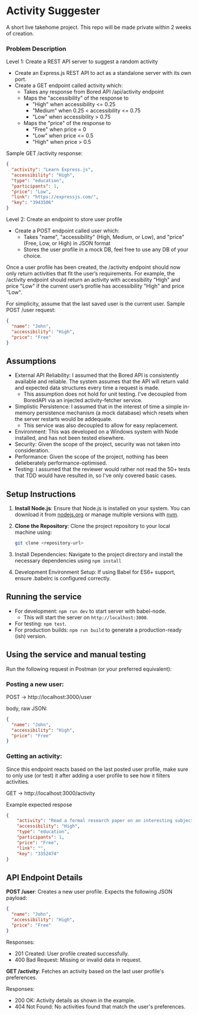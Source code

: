 # Activity Suggester

A short live takehome project. This repo will be made private within 2 weeks of creation.

### Problem Description

Level 1: Create a REST API server to suggest a random activity
- Create an Express.js REST API to act as a standalone server with its own port.
- Create a GET endpoint called activity which:
  - Takes any response from Bored API /api/activity endpoint
  - Maps the "accessibility" of the response to
    - "High" when accessibility <= 0.25
    - "Medium" when 0.25 < accessibility <= 0.75
    - "Low" when accessibility > 0.75
  - Maps the "price" of the response to
    - "Free" when price = 0
    - "Low" when price <= 0.5
    - "High" when price > 0.5

Sample GET /activity response:
```json
{
  "activity": "Learn Express.js",
  "accessibility": "High",
  "type": "education",
  "participants": 1,
  "price": "Low",
  "link": "https://expressjs.com/",
  "key": "3943506"
}
```

Level 2: Create an endpoint to store user profile
- Create a POST endpoint called user which:
  - Takes "name", "accessibility" (High, Medium, or Low), and "price" (Free, Low, or High) in JSON format
  - Stores the user profile in a mock DB, feel free to use any DB of your choice.

Once a user profile has been created, the /activity endpoint should now only return activities that fit the user’s requirements. For example, the /activity endpoint should return an activity with accessibility "High" and price "Low" if the current user’s profile has accessibility "High" and price "Low".

For simplicity, assume that the last saved user is the current user.
Sample POST /user request:

```json
{
  "name": "John",
  "accessibility": "High",
  "price": "Free"
}
```

## Assumptions

- External API Reliability: I assumed that the Bored API is consistently available and reliable. The system assumes that the API will return valid and expected data structures every time a request is made.
  - This assumption does not hold for unit testing. I've decoupled from BoredAPI via an injected activity-fetcher service.
- Simplistic Persistence: I assumed that in the interest of time a simple in-memory persistence mechanism (a mock database) which resets when the server restarts would be addequate.
  - This service was also decoupled to allow for easy replacement.
- Environment: This was developed on a Windows system with Node installed, and has not been tested elsewhere.
- Security: Given the scope of the project, security was not taken into consideration.
- Performance: Given the scope of the project, nothing has been delieberately performance-optimised.
- Testing: I assumed that the reviewer would rather not read the 50+ tests that TDD would have resulted in, so I've only covered basic cases. 

## Setup Instructions

1. **Install Node.js**: Ensure that Node.js is installed on your system. You can download it from [nodejs.org](https://nodejs.org/) or manage multiple versions with [nvm](https://github.com/nvm-sh/nvm).

2. **Clone the Repository**: Clone the project repository to your local machine using:
   ```bash
   git clone <repository-url>
   ```
3. Install Dependencies: Navigate to the project directory and install the necessary dependencies using `npm install`
4. Development Environment Setup: If using Babel for ES6+ support, ensure .babelrc is configured correctly.

## Running the service

- For development: `npm run dev` to start server with babel-node.
  - This will start the server on `http://localhost:3000`. 
- For testing: `npm test`.
- For production builds: `npm run build` to generate a production-ready (ish) version.

## Using the service and manual testing

Run the following request in Postman (or your preferred equivalent):

### Posting a new user:

POST -> http://localhost:3000/user

body, raw JSON:
```json
{
  "name": "John",
  "accessibility": "High",
  "price": "Free"
}
```

### Getting an activity:

Since this endpoint reacts based on the last posted user profile, make sure to only use (or test) it after adding a user profile to see how it filters activities.

GET -> http://localhost:3000/activity

Example expected respose
```json
{
    "activity": "Read a formal research paper on an interesting subject",
    "accessibility": "High",
    "type": "education",
    "participants": 1,
    "price": "Free",
    "link": "",
    "key": "3352474"
}
```

## API Endpoint Details

**POST /user**: Creates a new user profile. Expects the following JSON payload:
  ```json
  {
    "name": "John",
    "accessibility": "High",
    "price": "Free"
  }
  ```

Responses:
 - 201 Created: User profile created successfully.
 - 400 Bad Request: Missing or invalid data in request.

**GET /activity**: Fetches an activity based on the last user profile's preferences.

Responses:
 - 200 OK: Activity details as shown in the example.
 - 404 Not Found: No activities found that match the user's preferences.
